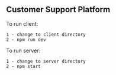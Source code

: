 ## Customer Support Platform

To run client: 

    1 - change to client directory
    2 - npm run dev


To run server: 

    1 - change to server directory
    2 - npm start

